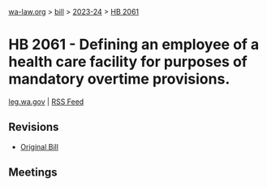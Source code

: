 [wa-law.org](/) > [bill](/bill/) > [2023-24](/bill/2023-24/) > [HB 2061](/bill/2023-24/hb/2061/)

# HB 2061 - Defining an employee of a health care facility for purposes of mandatory overtime provisions.
[leg.wa.gov](https://app.leg.wa.gov/billsummary?BillNumber=2061&Year=2023&Initiative=false) | [RSS Feed](./rss.xml)

## Revisions
* [Original Bill](1/)

## Meetings